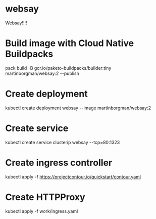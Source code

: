 # websay

Websay!!!!

# Build image with Cloud Native Buildpacks

pack build -B gcr.io/paketo-buildpacks/builder:tiny martinborgman/websay:2 --publish

# Create deployment

kubectl create deployment websay --image martinborgman/websay:2

# Create service

kubectl create service clusterip websay --tcp=80:1323

# Create ingress controller

kubectl apply -f https://projectcontour.io/quickstart/contour.yaml

# Create HTTPProxy

kubectl apply -f work/ingress.yaml

